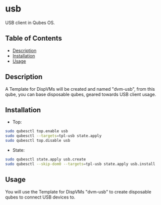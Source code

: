 # usb

USB client in Qubes OS.

## Table of Contents

* [Description](#description)
* [Installation](#installation)
* [Usage](#usage)

## Description

A Template for DispVMs will be created and named "dvm-usb", from this qube,
you can base disposable qubes, geared towards USB client usage.

## Installation

- Top:
```sh
sudo qubesctl top.enable usb
sudo qubesctl --targets=tpl-usb state.apply
sudo qubesctl top.disable usb
```

- State:
<!-- pkg:begin:post-install -->
```sh
sudo qubesctl state.apply usb.create
sudo qubesctl --skip-dom0 --targets=tpl-usb state.apply usb.install
```
<!-- pkg:end:post-install -->

## Usage

You will use the Template for DispVMs "dvm-usb" to create disposable qubes to
connect USB devices to.
